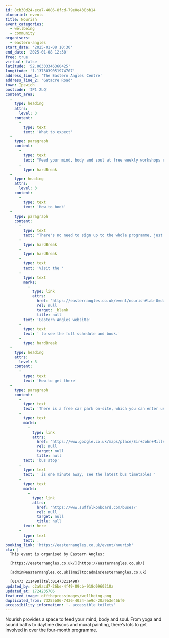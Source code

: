```yaml
---
id: 8cb30d24-eca7-4086-8fcd-79e0e430bb14
blueprint: events
title: Nourish
event_categories:
  - wellbeing
  - community
organisers:
  - eastern-angles
start_date: '2025-01-08 10:30'
end_date: '2025-01-08 12:30'
free: true
virtual: false
latitude: '52.06333346360425'
longitude: '1.1373039051974707'
address_line_1: 'The Eastern Angles Centre'
address_line_2: 'Gatacre Road'
town: Ipswich
postcode: 'IP1 2LQ'
content_area:
  -
    type: heading
    attrs:
      level: 3
    content:
      -
        type: text
        text: 'What to expect'
  -
    type: paragraph
    content:
      -
        type: text
        text: "Feed your mind, body and soul at free weekly workshops exploring wellbeing through creativity and the arts. From yoga and sound baths to daytime discos and mural painting, there's lots to get involved in over this four-month programme."
      -
        type: hardBreak
  -
    type: heading
    attrs:
      level: 3
    content:
      -
        type: text
        text: 'How to book'
  -
    type: paragraph
    content:
      -
        type: text
        text: "There's no need to sign up to the whole programme, just book in for the sessions that connect with you and join our wellbeing community every Wednesday morning."
      -
        type: hardBreak
      -
        type: hardBreak
      -
        type: text
        text: 'Visit the '
      -
        type: text
        marks:
          -
            type: link
            attrs:
              href: 'https://easternangles.co.uk/event/nourish#tab-0=dates-and-times'
              rel: null
              target: _blank
              title: null
        text: 'Eastern Angles website'
      -
        type: text
        text: ' to see the full schedule and book.'
      -
        type: hardBreak
  -
    type: heading
    attrs:
      level: 3
    content:
      -
        type: text
        text: 'How to get there'
  -
    type: paragraph
    content:
      -
        type: text
        text: 'There is a free car park on-site, which you can enter using the large blue gates located on the right-hand side of Gatacre Road. Other car parks nearby which are pay and display include: South Street Car Park (10 min walk to theatre), Portman Road Car Park (16 min walk to theatre). The closest '
      -
        type: text
        marks:
          -
            type: link
            attrs:
              href: 'https://www.google.co.uk/maps/place/Sir+John+Mills+Theatre/@52.0631843,1.1376062,19.75z/data=!4m12!1m6!3m5!1s0x47d9a1b5f34a8ddd:0xe05bc781d84ef4dd!2sEastern+Angles+Centre!8m2!3d52.0631422!4d1.13732!3m4!1s0x47d9a1b5f9a67d49:0x8856208cee78829a!8m2!3d52.063236!4d1.137275'
              rel: null
              target: null
              title: null
        text: 'bus stop'
      -
        type: text
        text: ' is one minute away, see the latest bus timetables '
      -
        type: text
        marks:
          -
            type: link
            attrs:
              href: 'https://www.suffolkonboard.com/buses/'
              rel: null
              target: null
              title: null
        text: here
      -
        type: text
        text: .
booking_link: 'https://easternangles.co.uk/event/nourish'
cta: |-
  This event is organised by Eastern Angles:

  [https://easternangles.co.uk/](https://easternangles.co.uk/) 

  [admin@easternangles.co.uk](mailto:admin@easternangles.co.uk)

  [01473 211498](tel:01473211498)
updated_by: c2a9acd7-26be-4f49-89cb-918d0960210a
updated_at: 1724235706
featured_image: offthepressimages/wellbeing.png
duplicated_from: 73255b86-7436-4034-ae9d-20a9b3e46bf0
accessibility_information: '- accessible toilets'
---
```

Nourish provides a space to feed your mind, body and soul. From yoga and sound baths to daytime discos and mural painting, there’s lots to get involved in over the four-month programme.